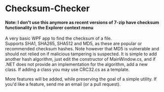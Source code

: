 # Checksum-Checker

#### Note: I don't use this anymore as recent versions of 7-zip have checksum functionality in the Explorer context menu  
A very basic WPF app to find the checksum of a file.  
Supports SHA1, SHA265, SHA512 and MD5, as these are popular or recommended checksum hashes. Note however that MD5 is vulnerable and should not relied on if malicious tampering is suspected.
It is simple to add another hash algorithm, just edit the constructor of MainWindow.cs, and if .NET does not provide an implementation for the algorithm, add a new class. If adding a class you may use CRC32.cs as a template.

More features will be added, while preserving the goal of a simple utility. If you'd like a feature, send me an email (or a pull request).
